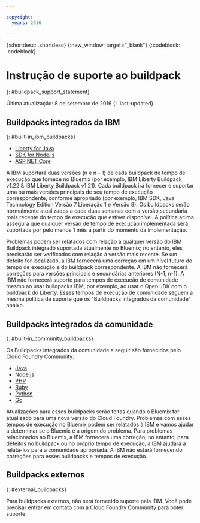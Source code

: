 ```yaml
---

copyright:
  years: 2016

---
```


{:shortdesc: .shortdesc}
{:new_window: target="_blank"}
{:codeblock: .codeblock}

# Instrução de suporte ao buildpack
{: #buildpack_support_statement}

Última atualização: 8 de setembro de 2016
{: .last-updated}

## Buildpacks integrados da IBM
{: #built-in_ibm_buildpacks}

* [Liberty for Java](../runtimes/liberty/index.html)
* [SDK for Node.js](../runtimes/nodejs/index.html)
* [ASP.NET Core](../runtimes/dotnet/index.html)

A IBM suportará duas versões (n e n - 1) de cada buildpack de tempo de execução que fornece no Bluemix (por exemplo, IBM Liberty Buildpack v1.22 & IBM Liberty Buildpack v1.21). Cada
buildpack irá fornecer e suportar uma ou mais versões principais de seu tempo de execução correspondente, conforme apropriado (por exemplo, IBM SDK, Java Technology Edition Versão 7 Liberação 1 e Versão 8). Os
buildpacks serão normalmente atualizados a cada duas semanas com a versão secundária mais recente do tempo de execução que estiver disponível. A política acima assegura que qualquer versão de tempo de
execução implementada será suportada por pelo menos 1 mês a partir do momento da implementação.

Problemas podem ser relatados com relação a qualquer versão do IBM Buildpack integrado suportada atualmente no Bluemix; no entanto, eles precisarão ser verificados com relação à versão mais
recente. Se um defeito for localizado, a IBM fornecerá uma correção em um nível futuro do tempo de execução e do buildpack correspondente. A IBM não fornecerá correções para versões principais e secundárias
anteriores (N-1, n-1). A IBM não fornecerá suporte para tempos de execução de comunidade mesmo ao usar buildpacks IBM, por exemplo, ao usar o Open JDK com o buildpack do Liberty. Esses tempos de execução de
comunidade seguem a mesma política de suporte que os "Buildpacks integrados da comunidade" abaixo.

## Buildpacks integrados da comunidade
{: #built-in_community_buildpacks}

Os Buildpacks integrados da comunidade a seguir são fornecidos pelo Cloud Foundry Community:

* [Java](../runtimes/tomcat/index.html)
* [Node.js](https://github.com/cloudfoundry/nodejs-buildpack)
* [PHP](../runtimes/php/index.html)
* [Ruby](../runtimes/ruby/index.html)
* [Python](../runtimes/python/index.html)
* [Go](../runtimes/go/index.html)

Atualizações para esses buildpacks serão feitas quando o Bluemix for atualizado para uma nova versão do Cloud Foundry. Problemas com esses tempos de execução no Bluemix podem ser relatados à IBM e vamos
ajudar a determinar se o Bluemix é a origem do problema. Para problemas relacionados ao Bluemix, a IBM fornecerá uma correção; no entanto, para defeitos no buildpack ou no próprio tempo de execução, a IBM
ajudará a relatá-los para a comunidade apropriada. A IBM não estará fornecendo correções para esses buildpacks e tempos de execução.

## Buildpacks externos
{: #external_buildpacks}


Para buildpacks externos, não será fornecido suporte pela IBM. Você pode precisar entrar em contato com a Cloud Foundry Community para obter suporte. 


